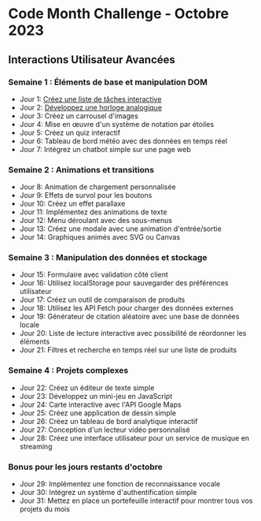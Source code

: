 # Code Month Challenge - Octobre 2023
## Interactions Utilisateur Avancées

### Semaine 1 : Éléments de base et manipulation DOM
- Jour 1: [Créez une liste de tâches interactive](https://github.com/Ormidales/CodeMonthChallenge/tree/main/1.%20Octobre%202023%20-%20Interactions%20Utilisateur%20Avancées/Jour%201%20-%20Créez%20une%20liste%20de%20tâches%20interactive)
- Jour 2: [Développez une horloge analogique](https://github.com/Ormidales/CodeMonthChallenge/tree/main/1.%20Octobre%202023%20-%20Interactions%20Utilisateur%20Avancées/Jour%202%20-%20Développez%20une%20horloge%20analogique)
- Jour 3: Créez un carrousel d'images
- Jour 4: Mise en œuvre d'un système de notation par étoiles
- Jour 5: Créez un quiz interactif
- Jour 6: Tableau de bord météo avec des données en temps réel
- Jour 7: Intégrez un chatbot simple sur une page web

### Semaine 2 : Animations et transitions
- Jour 8: Animation de chargement personnalisée
- Jour 9: Effets de survol pour les boutons
- Jour 10: Créez un effet parallaxe
- Jour 11: Implémentez des animations de texte
- Jour 12: Menu déroulant avec des sous-menus
- Jour 13: Créez une modale avec une animation d'entrée/sortie
- Jour 14: Graphiques animés avec SVG ou Canvas

### Semaine 3 : Manipulation des données et stockage
- Jour 15: Formulaire avec validation côté client
- Jour 16: Utilisez localStorage pour sauvegarder des préférences utilisateur
- Jour 17: Créez un outil de comparaison de produits
- Jour 18: Utilisez les API Fetch pour charger des données externes
- Jour 19: Générateur de citation aléatoire avec une base de données locale
- Jour 20: Liste de lecture interactive avec possibilité de réordonner les éléments
- Jour 21: Filtres et recherche en temps réel sur une liste de produits

### Semaine 4 : Projets complexes
- Jour 22: Créez un éditeur de texte simple
- Jour 23: Développez un mini-jeu en JavaScript
- Jour 24: Carte interactive avec l'API Google Maps
- Jour 25: Créez une application de dessin simple
- Jour 26: Créez un tableau de bord analytique interactif
- Jour 27: Conception d'un lecteur vidéo personnalisé
- Jour 28: Créez une interface utilisateur pour un service de musique en streaming

### Bonus pour les jours restants d'octobre
- Jour 29: Implémentez une fonction de reconnaissance vocale
- Jour 30: Intégrez un système d'authentification simple
- Jour 31: Mettez en place un portefeuille interactif pour montrer tous vos projets du mois
